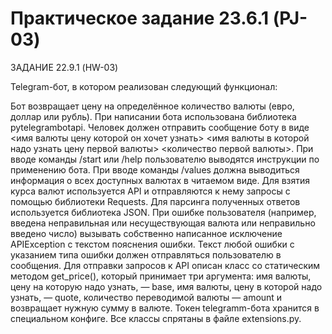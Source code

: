 # Практическое задание 23.6.1 (PJ-03)
ЗАДАНИЕ 22.9.1 (HW-03)

Telegram-бот, в котором  реализован следующий функционал:

Бот возвращает цену на определённое количество валюты (евро, доллар или рубль).
При написании бота использована библиотека pytelegrambotapi.
Человек должен отправить сообщение боту в виде <имя валюты цену которой он хочет узнать> <имя валюты в которой надо узнать цену первой валюты> <количество первой валюты>.
При вводе команды /start или /help пользователю выводятся инструкции по применению бота.
При вводе команды /values должна выводиться информация о всех доступных валютах в читаемом виде.
Для взятия курса валют используется API и отправляются к нему запросы с помощью библиотеки Requests.
Для парсинга полученных ответов используется библиотека JSON.
При ошибке пользователя (например, введена неправильная или несуществующая валюта или неправильно введено число) вызывать собственно написанное исключение APIException с текстом пояснения ошибки.
Текст любой ошибки с указанием типа ошибки должен отправляться пользователю в сообщения.
Для отправки запросов к API описан класс со статическим методом get_price(), который принимает три аргумента: имя валюты, цену на которую надо узнать, — base, имя валюты, цену в которой надо узнать, — quote, количество переводимой валюты — amount и возвращает нужную сумму в валюте.
Токен telegramm-бота хранится в специальном конфиге.
Все классы спрятаны в файле extensions.py.
